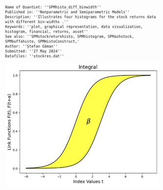 ```
Name of QuantLet: ''SPMhisto_diff_binwidth''
Published in: ''Nonparametric and Semiparametric Models''
Description: ''Illustrates four histograms for the stock returns data with different bin-widths .''
Keywords: ''plot, graphical representation, data visualization, histogram, financial, returns, asset''
See also: ''SPMstockreturnhisto, SPMhistogram, SPMashstock, SPMbuffahisto, SPMHistoConstruct,'
Author: ''Ștefan Găman''
Submitted: ''27 May 2024''
Datafiles: ''stockres.dat''
```
![Histogram](https://raw.githubusercontent.com/StefanGam/test-repo/main/Example2/QID-2707-SPMintegralestimator.png?token=BE4CI7YGFAX5KKV6K77YPOLHFWTDQ)

